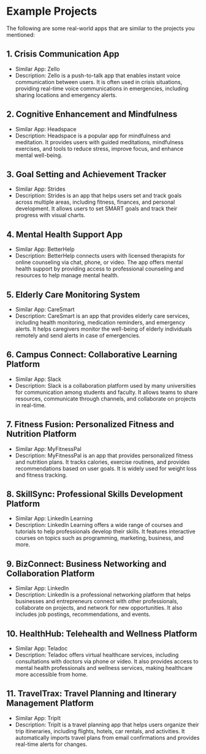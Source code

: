 # Example Projects

The following are some real-world apps that are similar to the projects you mentioned:

## 1. **Crisis Communication App**

* Similar App: Zello
* Description: Zello is a push-to-talk app that enables instant voice communication between users. It is often used in crisis situations, providing real-time voice communications in emergencies, including sharing locations and emergency alerts.

## 2. **Cognitive Enhancement and Mindfulness**

* Similar App: Headspace
* Description: Headspace is a popular app for mindfulness and meditation. It provides users with guided meditations, mindfulness exercises, and tools to reduce stress, improve focus, and enhance mental well-being.

## 3. **Goal Setting and Achievement Tracker**

* Similar App: Strides
* Description: Strides is an app that helps users set and track goals across multiple areas, including fitness, finances, and personal development. It allows users to set SMART goals and track their progress with visual charts.

## 4. **Mental Health Support App**

* Similar App: BetterHelp
* Description: BetterHelp connects users with licensed therapists for online counseling via chat, phone, or video. The app offers mental health support by providing access to professional counseling and resources to help manage mental health.

## 5. **Elderly Care Monitoring System**

* Similar App: CareSmart
* Description: CareSmart is an app that provides elderly care services, including health monitoring, medication reminders, and emergency alerts. It helps caregivers monitor the well-being of elderly individuals remotely and send alerts in case of emergencies.

## 6. **Campus Connect: Collaborative Learning Platform**

* Similar App: Slack
* Description: Slack is a collaboration platform used by many universities for communication among students and faculty. It allows teams to share resources, communicate through channels, and collaborate on projects in real-time.

## 7. **Fitness Fusion: Personalized Fitness and Nutrition Platform**

* Similar App: MyFitnessPal
* Description: MyFitnessPal is an app that provides personalized fitness and nutrition plans. It tracks calories, exercise routines, and provides recommendations based on user goals. It is widely used for weight loss and fitness tracking.

## 8. **SkillSync: Professional Skills Development Platform**

* Similar App: LinkedIn Learning
* Description: LinkedIn Learning offers a wide range of courses and tutorials to help professionals develop their skills. It features interactive courses on topics such as programming, marketing, business, and more.

## 9. **BizConnect: Business Networking and Collaboration Platform**

* Similar App: LinkedIn
* Description: LinkedIn is a professional networking platform that helps businesses and entrepreneurs connect with other professionals, collaborate on projects, and network for new opportunities. It also includes job postings, recommendations, and events.

## 10. **HealthHub: Telehealth and Wellness Platform**

* Similar App: Teladoc
* Description: Teladoc offers virtual healthcare services, including consultations with doctors via phone or video. It also provides access to mental health professionals and wellness services, making healthcare more accessible from home.

## 11. **TravelTrax: Travel Planning and Itinerary Management Platform**

* Similar App: TripIt
* Description: TripIt is a travel planning app that helps users organize their trip itineraries, including flights, hotels, car rentals, and activities. It automatically imports travel plans from email confirmations and provides real-time alerts for changes.
